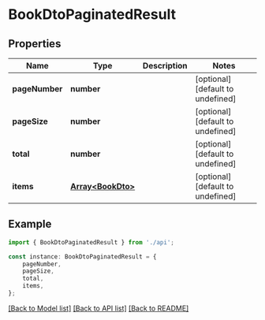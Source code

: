 # BookDtoPaginatedResult


## Properties

Name | Type | Description | Notes
------------ | ------------- | ------------- | -------------
**pageNumber** | **number** |  | [optional] [default to undefined]
**pageSize** | **number** |  | [optional] [default to undefined]
**total** | **number** |  | [optional] [default to undefined]
**items** | [**Array&lt;BookDto&gt;**](BookDto.md) |  | [optional] [default to undefined]

## Example

```typescript
import { BookDtoPaginatedResult } from './api';

const instance: BookDtoPaginatedResult = {
    pageNumber,
    pageSize,
    total,
    items,
};
```

[[Back to Model list]](../README.md#documentation-for-models) [[Back to API list]](../README.md#documentation-for-api-endpoints) [[Back to README]](../README.md)
